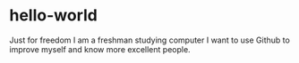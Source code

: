 # hello-world
Just for freedom
I am a freshman studying computer
I  want to use Github to improve myself and know more excellent people.
